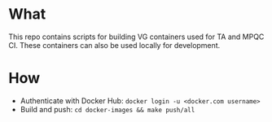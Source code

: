 # What
This repo contains scripts for building VG containers used for TA and MPQC CI. These containers can also be used locally for development.

# How
- Authenticate with Docker Hub: `docker login -u <docker.com username>`
- Build and push: `cd docker-images && make push/all`
